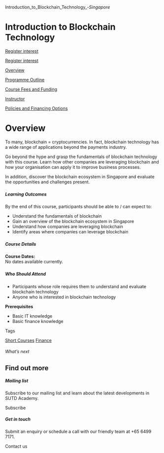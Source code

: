 Introduction_to_Blockchain_Technology_-_Singapore_



Introduction to Blockchain Technology
=====================================

[Register interest](/admissions/academy/short-courses/short-courses-register-your-interest/?coursename=introduction-to-blockchain-technology)

[Register interest](/admissions/academy/short-courses/short-courses-register-your-interest/?coursename=introduction-to-blockchain-technology)

[Overview](/course/introduction-to-blockchain-technology/#tabs)

[Programme Outline](/course/introduction-to-blockchain-technology/programme-outline/#tabs)

[Course Fees and Funding](/course/introduction-to-blockchain-technology/course-fees-and-funding/#tabs)

[Instructor](/course/introduction-to-blockchain-technology/instructor/#tabs)

[Policies and Financing Options](/course/introduction-to-blockchain-technology/policies-and-financing-options/#tabs)

Overview
========

To many, blockchain = cryptocurrencies. In fact, blockchain technology has a wide range of applications beyond the payments industry.

Go beyond the hype and grasp the fundamentals of blockchain technology with this course. Learn how other companies are leveraging blockchain and how your organisation can apply it to improve business processes.

In addition, discover the blockchain ecosystem in Singapore and evaluate the opportunities and challenges present.

### 

##### **Learning Outcomes**

By the end of this course, participants should be able to / can expect to:

* Understand the fundamentals of blockchain
* Gain an overview of the blockchain ecosystem in Singapore
* Understand how companies are leveraging blockchain
* Identify areas where companies can leverage blockchain

### 

##### **Course Details**

**Course Dates:**  
No dates available currently.

### 

##### **Who Should Attend**

* Participants whose role requires them to understand and evaluate blockchain technology
* Anyone who is interested in blockchain technology

**Prerequisites**

* Basic IT knowledge
* Basic finance knowledge

Tags

[Short Courses](/admissions/academy/courses-and-modules/?academy-type-course=780)
[Finance](/admissions/academy/courses-and-modules/?discipline=785)

###### What’s next

Find out more
-------------

##### Mailing list

Subscribe to our mailing list and learn about the latest developments in SUTD Academy.

Subscribe

##### Get in touch

Submit an enquiry or schedule a call with our friendly team at +65 6499 7171.

Contact us

